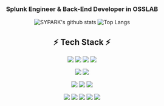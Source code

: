 <div align="center">

### Splunk Engineer & Back-End Developer in OSSLAB

<!--
**psyoongsc/psyoongsc** is a ✨ _special_ ✨ repository because its `README.md` (this file) appears on your GitHub profile.

Here are some ideas to get you started:

- 🔭 I’m currently working on ...
- 🌱 I’m currently learning ...
- 👯 I’m looking to collaborate on ...
- 🤔 I’m looking for help with ...
- 💬 Ask me about ...
- 📫 How to reach me: ...
- 😄 Pronouns: ...
- ⚡ Fun fact: ...
-->


  ![SYPARK's github stats](https://github-readme-stats.vercel.app/api?username=psyoongsc&show_icons=true&theme=tokyonight)
  ![Top Langs](https://github-readme-stats.vercel.app/api/top-langs/?username=6810779s&layout=compact&theme=tokyonight)

  <p>
  <h2>⚡ Tech Stack ⚡</h2>
  </p>
  <p>
    <img style="text-align: center;" src="https://img.shields.io/badge/Splunk-gray?style=for-the-badge&logo=splunk&logoColor=000000"/>
    <img style="text-align: center;" src="https://img.shields.io/badge/-black?style=for-the-badge"/>
    <img style="text-align: center;" src="https://img.shields.io/badge/Docker-gray?style=for-the-badge&logo=Docker&logoColor=2496ED"/>
    <img style="text-align: center;" src="https://img.shields.io/badge/Kubernetes-gray?style=for-the-badge&logo=Kubernetes&logoColor=326CE5"/>
  </p>
  <p>
    <img style="text-align: center;" src="https://img.shields.io/badge/Javascript-gray?style=for-the-badge&logo=javascript&logoColor=F7DF1E"/>
    <img style="text-align: center;" src="https://img.shields.io/badge/Java-gray?style=for-the-badge&logo=Eclipse IDE&logoColor=000000"/>
  </p>
  <p>
    <img style="text-align: center;" src="https://img.shields.io/badge/Node.js-gray?style=for-the-badge&logo=Node.js&logoColor=339933"/>
    <img style="text-align: center;" src="https://img.shields.io/badge/Spring-gray?style=for-the-badge&logo=Spring&logoColor=6DB33F"/>
    <img style="text-align: center;" src="https://img.shields.io/badge/Spring Boot-gray?style=for-the-badge&logo=Spring Boot&logoColor=6DB33F"/>
  </p>
  <p>
    <img style="text-align: center;" src="https://img.shields.io/badge/AWS-gray?style=for-the-badge&logo=Amazon AWS&logoColor=232F3E"/>
    <img style="text-align: center;" src="https://img.shields.io/badge/Amazon S3-gray?style=for-the-badge&logo=Amazon S3&logoColor=569A31"/>
    <img style="text-align: center;" src="https://img.shields.io/badge/Amazon EC2-gray?style=for-the-badge&logo=Amazon EC2&logoColor=FF9900"/>
    <img style="text-align: center;" src="https://img.shields.io/badge/Amazon RDS-gray?style=for-the-badge&logo=Amazon RDS&logoColor=527FFF"/>
    <img style="text-align: center;" src="https://img.shields.io/badge/Amazon SQS-gray?style=for-the-badge&logo=Amazon SQS&logoColor=FF4F8B"/>
  </p>

</div>
